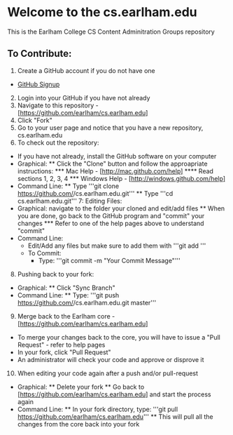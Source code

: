 # Welcome to the cs.earlham.edu
This is the Earlham College CS Content Adminitration Groups repository

## To Contribute: 
1. Create a GitHub account if you do not have one
  * [GitHub Signup](https://github.com/signup/free)
2. Login into your GitHub if you have not already
3. Navigate to this repository - [https://github.com/earlham/cs.earlham.edu]
4. Click "Fork"
5. Go to your user page and notice that you have a new repository, cs.earlham.edu
6. To check out the repository:
  * If you have not already, install the GitHub software on your computer
  * Graphical:
    ** Click the "Clone" button and follow the approapriate instructions: 
      *** Mac Help - [http://mac.github.com/help]
        **** Read sections 1, 2, 3, 4
      *** Windows Help - [http://windows.github.com/help]
  * Command Line:
    ** Type '''git clone https://github.com/<your username>/cs.earlham.edu.git'''
    ** Type '''cd cs.earlham.edu.git'''
7: Editing Files:
  * Graphical: navigate to the folder your cloned and edit/add files
    ** When you are done, go back to the GitHub program and "commit" your changes 
      *** Refer to one of the help pages above to understand "commit"
  * Command Line: 
    * Edit/Add any files but make sure to add them with '''git add <filename>'''
    * To Commit: 
      * Type: '''git commit -m "Your Commit Message"'''
8. Pushing back to your fork: 
  * Graphical: 
    ** Click "Sync Branch"
  * Command Line: 
    ** Type: '''git push https://github.com/<your username>/cs.earlham.edu.git master'''
9. Merge back to the Earlham core - [https://github.com/earlham/cs.earlham.edu]
  * To merge your changes back to the core, you will have to issue a "Pull Request" - refer to help pages
  * In your fork, click "Pull Request"
  * An administrator will check your code and approve or disprove it
10. When editing your code again after a push and/or pull-request
  * Graphical: 
    ** Delete your fork
    ** Go back to [https://github.com/earlham/cs.earlham.edu] and start the process again
  * Command Line: 
    ** In your fork directory, type: '''git pull https://github.com/earlham/cs.earlham.edu'''
    ** This will pull all the changes from the core back into your fork

